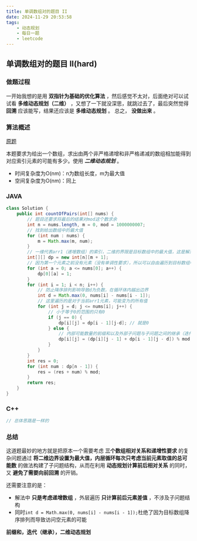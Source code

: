 ```yaml
---
title: 单调数组对的题目 II
date: 2024-11-29 20:53:58
tags:
    - 动态规划
    - 每日一题
    - leetcode
---
```


<script type="text/javascript"
src="http://cdn.mathjax.org/mathjax/latest/MathJax.js?config=TeX-AMS-MML_HTMLorMML">
</script>

## 单调数组对的题目 II(hard)

### 做题过程
一开始我想的是用 **双指针为基础的优化算法** ，然后感觉不太对，后面绝对可以试试看 **多维动态规划（二维）** ，又想了一下就没深思，就跳过去了，最后突然觉得 **回溯** 应该能写，结果还应该是 **多维动态规划** 。
总之， **没做出来** 。

### 算法概述
[原题](https://leetcode.cn/problems/find-the-count-of-monotonic-pairs-ii/)

本题要求为给出一个数组，求出由两个非严格递增和非严格递减的数组相加能得到对应索引元素的可能有多少。使用 ***二维动态规划*** 。
- 时间复杂度为O(nm)：n为数组长度，m为最大值
- 空间复杂度为O(nm)：同上

### JAVA
```java
class Solution {
    public int countOfPairs(int[] nums) {
        // 题目还要求将最后的结果对mod这个数求余
        int n = nums.length, m = 0, mod = 1000000007;
        // 找到给出数组中的最大值
        for (int num : nums) {
            m = Math.max(m, num);
        }
        // 一维代表arr1（递增数组）的索引，二维的界限是目标数组中的最大值，这是解法中最妙的点
        int[][] dp = new int[n][m + 1];
        // 因为第一个元素之前没有元素（没有单调性要求），所以可以自由遍历到目标数组中对应索引的值
        for (int a = 0; a <= nums[0]; a++) {
            dp[0][a] = 1;
        }
        for (int i = 1; i < n; i++) {
            // 防止降序排列影响导致d为负数，在循环体内越出边界
            int d = Math.max(0, nums[i] - nums[i - 1]);
            // 这里遍历的是对于当前arr1元素，可能变为的所有值
            for (int j = d; j <= nums[i]; j++) {
                // 小于等于0的范围的只有0
                if (j == 0) {
                    dp[i][j] = dp[i - 1][j-d]; // 就是0 
                } else {
                    // 内部可能数量的前缀和以及外部子问题与子问题之间的继承（迭代）
                    dp[i][j] = (dp[i][j - 1] + dp[i - 1][j - d]) % mod;
                }
            }
        }
        int res = 0;
        for (int num : dp[n - 1]) {
            res = (res + num) % mod;
        }
        return res;
    }
}
```

### C++
```c++
// 总体思路是一样的
```

### 总结
这道题最妙的地方就是把原本一个需要考虑 **三个数组相对关系和递增性要求** 的复杂问题通过 **将二维边界设置为最大值，内层循环每次只考虑当前元素取值的总可能数** 的做法构建了子问题结构，从而在利用 **动态规划计算前后相对关系** 的同时，又 **避免了需要向前回溯** 的开销。

还需要注意的是：
- 解法中 **只是考虑递增数组** ，外层遍历 **只计算前后元素差值** ，不涉及子问题结构
- 同时`int d = Math.max(0, nums[i] - nums[i - 1]);`杜绝了因为目标数组降序排列而导致访问空元素的可能

**前缀和，迭代（继承），二维动态规划**